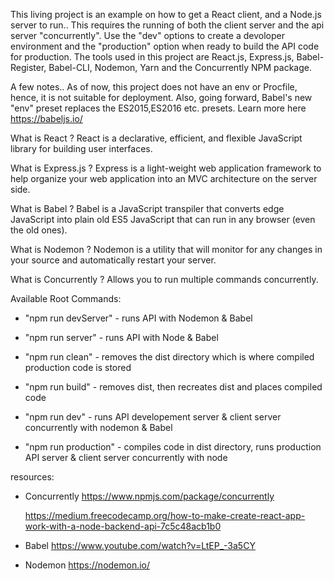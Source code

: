 This living project is an example on how to get a React client, and a Node.js server to run.. This requires the running of both the client server and the api server "concurrently". Use the "dev" options to create a devoloper environment and the "production" option when ready to build the API code for production. The tools used in this project are React.js, Express.js, Babel-Register, Babel-CLI, Nodemon, Yarn and the Concurrently NPM package.

A few notes.. As of now, this project does not have an env or Procfile, hence, it is not suitable for deployment. Also, going forward, Babel's new "env" preset replaces the ES2015,ES2016 etc. presets. Learn more here https://babeljs.io/

What is React ?
React is a declarative, efficient, and flexible JavaScript library for building user interfaces.

What is Express.js ?
Express is a light-weight web application framework to help organize your web application into an MVC architecture on the server side.

What is Babel ?
Babel is a JavaScript transpiler that converts edge JavaScript into plain old ES5 JavaScript that can run in any browser (even the old ones).

What is Nodemon ?
Nodemon is a utility that will monitor for any changes in your source and automatically restart your server.

What is Concurrently ?
Allows you to run multiple commands concurrently.

Available Root Commands:

* "npm run devServer" - runs API with Nodemon & Babel

* "npm run server" - runs API with Node & Babel

* "npm run clean" - removes the dist directory which is where compiled production code is stored

- "npm run build" - removes dist, then recreates dist and places compiled code

* "npm run dev" - runs API developement server & client server concurrently with nodemon & Babel

* "npm run production" - compiles code in dist directory, runs production API server & client server concurrently with node

resources:

* Concurrently
  https://www.npmjs.com/package/concurrently

  https://medium.freecodecamp.org/how-to-make-create-react-app-work-with-a-node-backend-api-7c5c48acb1b0

* Babel
  https://www.youtube.com/watch?v=LtEP_-3a5CY

* Nodemon
  https://nodemon.io/
